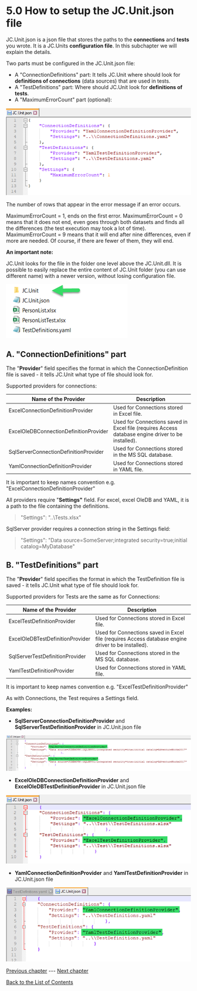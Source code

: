 # 5.0 How to setup the JC.Unit.json file

JC.Unit.json is a json file that stores the paths to the **connections**
and **tests** you wrote. It is a JC.Units **configuration file**. In
this subchapter we will explain the details.

Two parts must be configured in the JC.Unit.json file:

-   A \"ConnectionDefinitions\" part: It tells JC.Unit where should look for **definitions of connections** (data sources) that are used in tests.
-   A \"TestDefinitions\" part: Where should JC.Unit look for **definitions of tests**.
-   A \"MaximumErrorCount\" part (optional):

![MaximumErrorCount](Images/media/image18.png)

The number of rows that appear in the error message if an error occurs.

MaximumErrorCount = 1, ends on the first error.
MaximumErrorCount = 0 means that it does not end, even goes through both
datasets and finds all the differences (the test execution may took a
lot of time).
MaximumErrorCount = 9 means that it will end after nine differences,
even if more are needed. Of course, if there are fewer of them, they
will end.


**An important note:**

JC.Unit looks for the file in the folder one level above the
JC.Unit.dll. It is possible to easily replace the entire content of
JC.Unit folder (you can use different name) with a newer version,
without losing configuration file.

![Folder structure](Images/media/image19.png)

## A.  \"ConnectionDefinitions\" part

The \"**Provider**\" field specifies the format in which the ConnectionDefinition file is saved - it tells JC.Unit what type of file should look for.

Supported providers for connections:

  |**Name of the Provider**                | **Description**|
  |----------------------------------------|----------------------------------------------------------------------------------------------------|
  |ExcelConnectionDefinitionProvider       | Used for Connections stored in Excel file.|
  |ExcelOleDBConnectionDefinitionProvider  | Used for Connections saved in Excel file (requires Access database engine driver to be installed).|
  |SqlServerConnectionDefinitionProvider   | Used for Connections stored in the MS SQL database.|
  |YamlConnectionDefinitionProvider        | Used for Connections stored in YAML file.|
  
  
It is important to keep names convention e.g. \"ExcelConnectionDefinitionProvider\"
  

All providers require \"**Settings\"** field. For excel, excel OleDB and YAML, it is a path to the file containing the definitions.

> \"Settings\": \"..\\Tests.xlsx\"

SqlServer provider requires a connection string in the Settings field:

> \"Settings\": \"Data source=SomeServer;integrated security=true;initial catalog=MyDatabase\"

## B.  \"TestDefinitions\" part

The \"**Provider**\" field specifies the format in which the TestDefinition file is saved - it tells JC.Unit what type of file should look for.

Supported providers for Tests are the same as for Connections:

  |**Name of the Provider**          | **Description**|
  |----------------------------------|----------------------------------------------------------------------------------------------------|
  |ExcelTestDefinitionProvider       | Used for Connections stored in Excel file.
  |ExcelOleDBTestDefinitionProvider  | Used for Connections saved in Excel file (requires Access database engine driver to be installed).|
  |SqlServerTestDefinitionProvider   | Used for Connections stored in the MS SQL database.|
  |YamlTestDefinitionProvider        | Used for Connections stored in YAML file.|

It is important to keep names convention e.g. \"ExcelTestDefinitionProvider\"

As with Connections, the Test requires a Settings field.

**Examples:**

-   **SqlServerConnectionDefinitionProvider** and **SqlServerTestDefinitionProvider** in JC.Unit.json file

![json](Images/media/image20.png)

-   **ExcelOleDBConnectionDefinitionProvider** and **ExcelOleDBTestDefinitionProvider** in JC.Unit.json file

![json](Images/media/image21.png)

-   **YamlConnectionDefinitionProvider** and **YamlTestDefinitionProvider** in JC.Unit.json file

![json](Images/media/image22.png)

[Previous chapter](4.3&#32;How&#32;to&#32;run&#32;test-suite&#32;in&#32;the&#32;pipeline.md)  --- [Next chapter](6.0&#32;How&#32;to&#32;define&#32;a&#32;Connection&#32;Definitions.md) 

[Back to the List of Contents](0.&#32;List&#32;of&#32;Contents.md)  